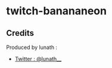 # twitch-banananeon


## Credits
Produced by lunath :
- [Twitter : @lunath__](https://twitter.com/lunath__)
